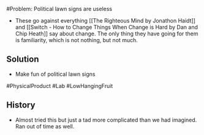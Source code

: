 #Problem: Political lawn signs are useless

- These go against everything [[The Righteous Mind by Jonathon Haidt]] and [[Switch - How to Change Things When Change is Hard by Dan and Chip Heath]] say about change. The only thing they have going for them is familiarity, which is not nothing, but not much. 

## Solution
- Make fun of political lawn signs

#PhysicalProduct #Lab #LowHangingFruit 

## History
- Almost tried this but just a tad more complicated than we had imagined. Ran out of time as well. 